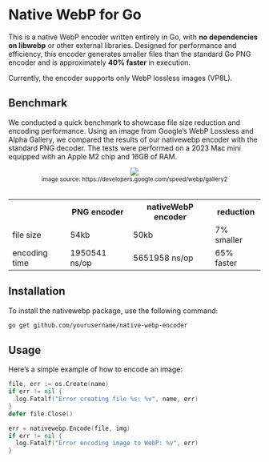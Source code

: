 # Native WebP for Go

This is a native WebP encoder written entirely in Go, with **no dependencies on libwebp** or other external libraries. Designed for performance and efficiency, this encoder generates smaller files than the standard Go PNG encoder and is approximately **40% faster** in execution.

Currently, the encoder supports only WebP lossless images (VP8L).

## Benchmark

We conducted a quick benchmark to showcase file size reduction and encoding performance. Using an image from Google’s WebP Lossless and Alpha Gallery, we compared the results of our nativewebp encoder with the standard PNG decoder. The tests were performed on a 2023 Mac mini equipped with an Apple M2 chip and 16GB of RAM.

<p align="center">
  <img src="https://www.gstatic.com/webp/gallery3/4.png">
  <br/>
  <sub>image source: https://developers.google.com/speed/webp/gallery2</sub>
  <br/><br/>
  <table align="center">
    <tr>
      <th></th>
      <th>PNG encoder</th>
      <th>nativeWebP encoder</th>
      <th>reduction</th>
    </tr>
    <tr>
      <td>file size</td>
      <td>54kb</td>
      <td>50kb</td>
      <td>7% smaller</td>
    </tr>
    <tr>
      <td>encoding time</td>
      <td>1950541 ns/op</td>
      <td>5651958 ns/op</td>
      <td>65% faster</td>
    </tr>
  </table>
</p>

## Installation

To install the nativewebp package, use the following command:
```Bash
go get github.com/yourusername/native-webp-encoder
```
## Usage

Here’s a simple example of how to encode an image:
```Go
file, err := os.Create(name)
if err != nil {
  log.Fatalf("Error creating file %s: %v", name, err)
}
defer file.Close()

err = nativewebp.Encode(file, img)
if err != nil {
  log.Fatalf("Error encoding image to WebP: %v", err)
}
```
